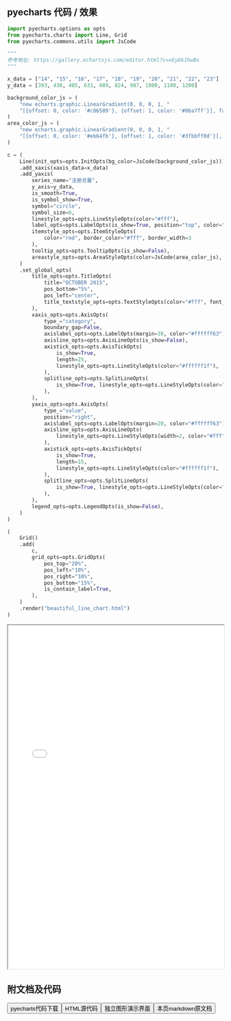 
## pyecharts 代码 / 效果

```python
import pyecharts.options as opts
from pyecharts.charts import Line, Grid
from pyecharts.commons.utils import JsCode

"""
参考地址: https://gallery.echartsjs.com/editor.html?c=xEyDk1hwBx
"""

x_data = ["14", "15", "16", "17", "18", "19", "20", "21", "22", "23"]
y_data = [393, 438, 485, 631, 689, 824, 987, 1000, 1100, 1200]

background_color_js = (
    "new echarts.graphic.LinearGradient(0, 0, 0, 1, "
    "[{offset: 0, color: '#c86589'}, {offset: 1, color: '#06a7ff'}], false)"
)
area_color_js = (
    "new echarts.graphic.LinearGradient(0, 0, 0, 1, "
    "[{offset: 0, color: '#eb64fb'}, {offset: 1, color: '#3fbbff0d'}], false)"
)

c = (
    Line(init_opts=opts.InitOpts(bg_color=JsCode(background_color_js)))
    .add_xaxis(xaxis_data=x_data)
    .add_yaxis(
        series_name="注册总量",
        y_axis=y_data,
        is_smooth=True,
        is_symbol_show=True,
        symbol="circle",
        symbol_size=6,
        linestyle_opts=opts.LineStyleOpts(color="#fff"),
        label_opts=opts.LabelOpts(is_show=True, position="top", color="white"),
        itemstyle_opts=opts.ItemStyleOpts(
            color="red", border_color="#fff", border_width=3
        ),
        tooltip_opts=opts.TooltipOpts(is_show=False),
        areastyle_opts=opts.AreaStyleOpts(color=JsCode(area_color_js), opacity=1),
    )
    .set_global_opts(
        title_opts=opts.TitleOpts(
            title="OCTOBER 2015",
            pos_bottom="5%",
            pos_left="center",
            title_textstyle_opts=opts.TextStyleOpts(color="#fff", font_size=16),
        ),
        xaxis_opts=opts.AxisOpts(
            type_="category",
            boundary_gap=False,
            axislabel_opts=opts.LabelOpts(margin=30, color="#ffffff63"),
            axisline_opts=opts.AxisLineOpts(is_show=False),
            axistick_opts=opts.AxisTickOpts(
                is_show=True,
                length=25,
                linestyle_opts=opts.LineStyleOpts(color="#ffffff1f"),
            ),
            splitline_opts=opts.SplitLineOpts(
                is_show=True, linestyle_opts=opts.LineStyleOpts(color="#ffffff1f")
            ),
        ),
        yaxis_opts=opts.AxisOpts(
            type_="value",
            position="right",
            axislabel_opts=opts.LabelOpts(margin=20, color="#ffffff63"),
            axisline_opts=opts.AxisLineOpts(
                linestyle_opts=opts.LineStyleOpts(width=2, color="#fff")
            ),
            axistick_opts=opts.AxisTickOpts(
                is_show=True,
                length=15,
                linestyle_opts=opts.LineStyleOpts(color="#ffffff1f"),
            ),
            splitline_opts=opts.SplitLineOpts(
                is_show=True, linestyle_opts=opts.LineStyleOpts(color="#ffffff1f")
            ),
        ),
        legend_opts=opts.LegendOpts(is_show=False),
    )
)

(
    Grid()
    .add(
        c,
        grid_opts=opts.GridOpts(
            pos_top="20%",
            pos_left="10%",
            pos_right="10%",
            pos_bottom="15%",
            is_contain_label=True,
        ),
    )
    .render("beautiful_line_chart.html")
)

```

<iframe width="100%" height="800px" src="/pyecharts/Line/beautiful_line_chart.html"></iframe>

## 附文档及代码

<a href="https://cdn.jsdelivr.net/gh/wfy-belief/python/docs/pyecharts/Line/beautiful_line_chart.py"><button class="mybutton">pyecharts代码下载</button></a><a href="https://cdn.jsdelivr.net/gh/wfy-belief/python/docs/pyecharts/Line/beautiful_line_chart.html"><button class="mybutton">HTML源代码</button></a><a href="https://python.wfyblog.cn/pyecharts/Line/beautiful_line_chart.html"><button class="mybutton">独立图形演示界面</button></a><a href="https://cdn.jsdelivr.net/gh/wfy-belief/python/docs/pyecharts/Line/beautiful_line_chart.md"><button class="mybutton">本页markdown原文档</button></a>